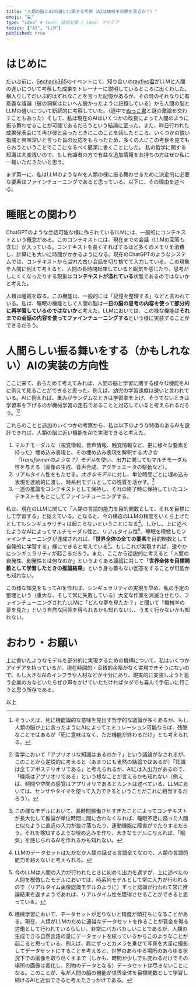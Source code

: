 ```yaml
---
title: "人類の脳とAIの違いに関する考察（AIは機械羊の夢を見るか？）"
emoji: "💻"
type: "idea" # tech: 技術記事 / idea: アイデア
topics: ["AI", "LLM"]
published: true
---
```


# はじめに

だいぶ前に、[Sechack365](https://sechack365.nict.go.jp/)のイベントにて、知り合いの[rayfiyo君](https://x.com/rayfiyo)がLLMと人間の違いについて考察した成果をトレーナーに説明しているところに出くわした。横入りしてだいぶ的はずれなことを言った記憶があるが、その時のそれなりに有意義な議論（彼の洞察はたいへん鋭かったように記憶している）から人間の脳とLLMの違いについて断続的に考察していた。（途中で[ぬっこ君](https://x.com/nukkonukko11)と謎の激論を交わすこともあった）そして、私は現在のAIはいくつかの改良によって人間のように振る舞わせることが可能であるだろうという結論に至った。また、昨日行われた成果発表会にて再び彼と会ったときにこのことを話したところ、いくつかの鋭い指摘と興味深いと言った旨の反応をもらったため、多くの人にこの考察を見てもらおうということでここになるべく簡潔に書くことにした。
私の哲学に関する知識は大変浅いので、もし有識者の方で有益な追加情報をお持ちの方はぜひ私に一報いただきたいと思う。

まず第一に、私はLLMのようなAIを人類の様に振る舞わせるために決定的に必要な要素はファインチューニングであると思っている。以下に、その理由を述べる。

# 睡眠との関わり

ChatGPTのような会話可能な様に作られているLLMには、一般的にコンテキストという概念がある。このコンテキストには、現在までの会話（LLMの回答も含む）が入っている。コンテキストを長くすればするほど多くのメモリを消費し、計算にも大いに時間がかかるようになる。現在のChatGPTのようなシステムでは、コンテキストから*溢れた*古い会話を切り捨てて入力している。この現象を人間に例えて考えると、人間の長時間起床していると眠気を感じたり、思考がしにくくなったりする現象は**コンテキストが溢れている**状態であるのではないかと考えた。

人類は睡眠を取る。この機能は、一般的には「記憶を整理する」などと言われている。私は、睡眠の機能として人間の脳は**一日の脳の思考の内容を使って部分的に再学習しているのではないか**と考えた。LLMにおいては、この様な機能は**それまでの会話の内容を使ってファインチューニングする**という様に実装することができるだろう。

# 人間らしい振る舞いをする（かもしれない）AIの実装の方向性

ここに来て、あらためて考えてみれば、人間の脳と学習に関する様々な機能をAIに例えて見ることができると思った。例えば、幼児の学習速度は速いと言われている。AIに例えれば、重みがランダムなときは学習率を上げ、そうでないときは学習率を下げるのが機械学習の定石であることと対応していると考えられるだろう。[^1][^2]

これらのことと追加のいくつかの考察から、私は以下のような特徴のあるAIを設計できれば、人類の脳に近い機能をAIで実現できると考えた。
1. マルチモーダルな（視覚情報、音声情報、触覚情報など、更に様々な要素を持った）埋め込み表現と、その埋め込み表現を解釈する*大きな（Transformerのような？）モデル*を使い、出力に関してもマルチモーダル性を与える（画像の生成、音声合成、アクチュエータの駆動など）。
2. リアルタイム性をもたせる。*大きなモデル*に対し、単位時間ごとに埋め込み表現を連続的に渡し、時系列モデルとしての性質を活かす。[^3]
3. 一連の推論をコンテキストとして保持し、それの終了時に保持していたコンテキストをもとにしてファインチューニングする。

私は、現在のLLMに関して「人類の言語的能力を目的関数として、それを目標にして学習する」と捉えている。となると、今の構造のLLMの精度をいくら上げたとしてもシンギュラリティは起こらないということになる[^4]。しかし、上に述べたようなAIによってマルチモーダル性と、リアルタイム性[^5]、睡眠を模倣したファインチューニングが達成されれば、「**世界全体の全ての要素**を目的関数として自発的に学習する」様にできると考えている[^6]。もしこれが実現すれば、速やかにシンギュラリティが起こるだろう。また、ここから逆説的に考えると「人間の自発性、創発性とは何なのか」というよくある議論に対して「**世界全体を目標関数として学習したときの推論結果**」という身も蓋もない回答をすることが可能かも知れない。

この様な知見をもってAIを作れば、シンギュラリティの実現を早め、私の予定の整理という（重大な、そして常に失敗している）大変な作業を消滅させたり、ファインチューニングされたLLMに「どんな夢を見たか？」と聞いて「機械羊の夢を見た」という自然な回答を得られるかも知れないし、うまく行かないかも知れない。

# おわり・お願い

上に書いたようなモデルを部分的に実現するための機構について、私はいくつかアイデアを持っているが、現在時間的・金銭的余裕がなく実現できそうにないので、もし大きなAIのインフラや人材などが十分にあり、現実的に実装しようと思う企業の方などいたらぜひ声をかけていただければタダでも喜んで手伝いに行こうと思う所存である。

以上

[^1]: そういえば、死に機能論的な意味を見出す哲学的な議論が多くあるが、もし人類の脳が上に言ったようにAIによってエミュレーション可能ならば、残酷なことではあるが「死に意味はなく、ただ機能が終わるだけ」とも考えられる。
[^2]: 哲学において「アプリオリな知識はあるのか？」という議論がなされるが、このことから逆説的に考えると（あまりにも当然の結論ではあるが）「知識は全てアポステリオリである」と考えられるが、AIには入出力があるので、「機能はアプリオリである」という様なことが言えるかも知れない（例えば、時間や空間の感覚はアプリオリであるとカントは述べている。LLMにおいては、センサやタイマを使って入力できるということがこれに相当するだろう）。
[^3]: この様なモデルにおいて、長時間稼働させすぎたことによってコンテキストが長大化して推論が単位時間に間に合わなくなれば、睡眠不足に陥った人間と似たように直近の入力が抜け落ちたり、運動機能に障害がでたりするだろう。それを検知するような埋め込みを作り、大きなモデルに与えれば、「眠気」を感じられるAIを作れるかも知れない。
[^4]: LLMのデータセットはたかだか人類の話せる言語全てなので、人類の言語的能力を超えないと考えられる。
[^5]: 今のLLMは人間の入力が行われたときに初めて出力を返すが、上に述べたの人間を模倣したモデルにおいては、時系列モデルとして常に入力が行われるので（リアルタイム画像認識モデルのように）ずっと認識が行われて常に推論結果を返すようであれば、リアルタイム性を獲得させることができると思っている。
[^6]: 機械学習において、データセットが足りないと精度が頭打ちになることがある。現在、人類がLLMのために適当なデータセットを作ることが賃金を得る労働として行われているらしい。非常にバカバカしいことであるが、人類の生成できる自然言語の量にデータセットを絞っているからこのようなことが起こると思っている。例えば、肩にずっとカメラを乗せて写真を大量に撮影してデータセットにすることを考えると、世界のあらゆる場所のあらゆる状況下での画像を取り尽くすまで（しかも、時間が少しでも変わるだけでその場所の画像は変化し、別物のデータとなる）データセットは尽きないことになる。このことが、私が人間の脳の機能が世界全体を目標関数として学習し続けるAIと近似できると考えたきっかけである。